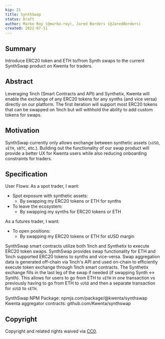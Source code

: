 ```yaml
---
kip: 21
title: SynthSwap
status: Draft
author: Marko Roy (@marko-roy), Jared Borders (@JaredBorders)
created: 2022-07-11
---
```


## Summary

Introduce ERC20 token and ETH to/from Synth swaps to the current SynthSwap product on Kwenta for traders.

## Abstract

Leveraging 1inch (Smart Contracts and API) and Synthetix, Kwenta will enable the exchange of any ERC20 tokens for any synths (and vice versa) directly on our platform. The first iteration will support most ERC20 tokens that can be swapped on 1inch but will withhold the ability to add custom tokens for swaps.

## Motivation

SynthSwap currently only allows exchange between synthetic assets (`sUSD`, `sETH`, `sBTC`, etc.). Building out the functionality of our swap product will provide a better UX for Kwenta users while also reducing onboarding constraints for traders.

## Specification

User Flows:
As a spot trader, I want:
* Spot exposure with synthetic assets:
  * By swapping my ERC20 tokens or ETH for synths
* To leave the ecosystem:
  * By swapping my synths for ERC20 tokens or ETH

As a futures trader, I want:
* To open positions:
  * By swapping my ERC20 tokens or ETH for sUSD margin

SynthSwap smart contracts utilize both 1inch and Synthetix to execute ERC20 token swaps. SynthSwap provides swap functionality for ETH and 1inch supported ERC20 tokens to synths and vice-versa. Swap aggregation data is generated off-chain via 1inch's API and used on-chain to efficiently execute token exchange through 1inch smart contracts. The Synthetix exchange fills in the last leg of the swap if needed (if swapping Synth <-> Synth). This allows for users to go from ETH to `sETH` in *one* transaction vs previously having to go from ETH to `sUSD` and then a separate transaction for `sUSD` to `sETH`.

SynthSwap NPM Package: npmjs.com/package/@kwenta/synthswap <br>
Kwenta aggregator contracts: github.com/Kwenta/synthswap

## Copyright
Copyright and related rights waived via [CC0](https://creativecommons.org/publicdomain/zero/1.0/).
